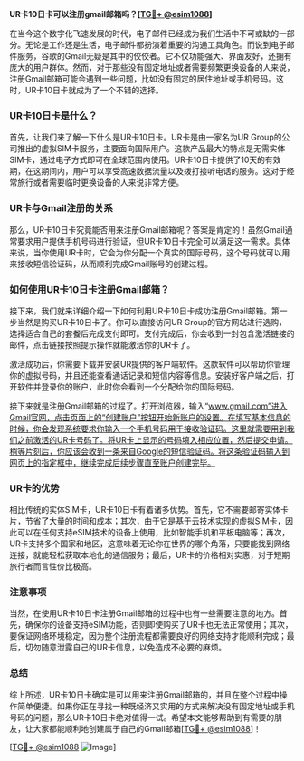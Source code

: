 **UR卡10日卡可以注册gmail邮箱吗？[[TG💪+ @esim1088](https://t.me/s/esim1088)]**

在当今这个数字化飞速发展的时代，电子邮件已经成为我们生活中不可或缺的一部分。无论是工作还是生活，电子邮件都扮演着重要的沟通工具角色。而说到电子邮件服务，谷歌的Gmail无疑是其中的佼佼者。它不仅功能强大、界面友好，还拥有庞大的用户群体。然而，对于那些没有固定地址或者需要频繁更换设备的人来说，注册Gmail邮箱可能会遇到一些问题，比如没有固定的居住地址或手机号码。这时，UR卡10日卡就成为了一个不错的选择。

### UR卡10日卡是什么？

首先，让我们来了解一下什么是UR卡10日卡。UR卡是由一家名为UR Group的公司推出的虚拟SIM卡服务，主要面向国际用户。这款产品最大的特点是无需实体SIM卡，通过电子方式即可在全球范围内使用。UR卡10日卡提供了10天的有效期，在这期间内，用户可以享受高速数据流量以及拨打接听电话的服务。这对于经常旅行或者需要临时更换设备的人来说非常方便。

### UR卡与Gmail注册的关系

那么，UR卡10日卡究竟能否用来注册Gmail邮箱呢？答案是肯定的！虽然Gmail通常要求用户提供手机号码进行验证，但UR卡10日卡完全可以满足这一需求。具体来说，当你使用UR卡时，它会为你分配一个真实的国际号码，这个号码就可以用来接收短信验证码，从而顺利完成Gmail账号的创建过程。

### 如何使用UR卡10日卡注册Gmail邮箱？

接下来，我们就来详细介绍一下如何利用UR卡10日卡成功注册Gmail邮箱。第一步当然是购买UR卡10日卡了。你可以直接访问UR Group的官方网站进行选购，选择适合自己的套餐后完成支付即可。支付完成后，你会收到一封包含激活链接的邮件，点击链接按照提示操作就能激活你的UR卡了。

激活成功后，你需要下载并安装UR提供的客户端软件。这款软件可以帮助你管理你的虚拟号码，并且还能查看通话记录和短信内容等信息。安装好客户端之后，打开软件并登录你的账户，此时你会看到一个分配给你的国际号码。

接下来就是注册Gmail邮箱的过程了。打开浏览器，输入“www.gmail.com”进入Gmail官网，点击页面上的“创建账户”按钮开始新账户的设置。在填写基本信息的时候，你会发现系统要求你输入一个手机号码用于接收验证码。这里就需要用到我们之前激活的UR卡号码了。将UR卡上显示的号码填入相应位置，然后提交申请。稍等片刻后，你应该会收到一条来自Google的短信验证码。将这条验证码输入到网页上的指定框中，继续完成后续步骤直至账户创建完毕。

### UR卡的优势

相比传统的实体SIM卡，UR卡10日卡有着诸多优势。首先，它不需要邮寄实体卡片，节省了大量的时间和成本；其次，由于它是基于云技术实现的虚拟SIM卡，因此可以在任何支持eSIM技术的设备上使用，比如智能手机和平板电脑等；再次，UR卡支持多个国家和地区，这意味着无论你在世界的哪个角落，只要能找到网络连接，就能轻松获取本地化的通信服务；最后，UR卡的价格相对实惠，对于短期旅行者而言性价比极高。

### 注意事项

当然，在使用UR卡10日卡注册Gmail邮箱的过程中也有一些需要注意的地方。首先，确保你的设备支持eSIM功能，否则即使购买了UR卡也无法正常使用；其次，要保证网络环境稳定，因为整个注册流程都需要良好的网络支持才能顺利完成；最后，切勿随意泄露自己的UR卡信息，以免造成不必要的麻烦。

### 总结

综上所述，UR卡10日卡确实是可以用来注册Gmail邮箱的，并且在整个过程中操作简单便捷。如果你正在寻找一种既经济又实用的方式来解决没有固定地址或手机号码的问题，那么UR卡10日卡绝对值得一试。希望本文能够帮助到有需要的朋友，让大家都能顺利地创建属于自己的Gmail邮箱[[TG💪+ @esim1088](https://t.me/s/esim1088)]！

[[TG💪+ @esim1088](https://t.me/s/esim1088) ![Image](https://i.postimg.cc/4NQfJmqS/Snipaste-2025-05-13-00-14-12.png)]